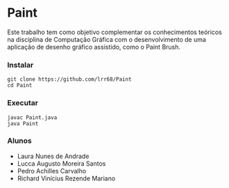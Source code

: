 # Paint
Este  trabalho  tem  como  objetivo  complementar  os  conhecimentos  teóricos  na  disciplina  de Computação Gráfica com o desenvolvimento de uma aplicação de desenho gráfico assistido, como o Paint Brush.

### Instalar
```
git clone https://github.com/lrr68/Paint
cd Paint
```

### Executar
```
javac Paint.java
java Paint
```

### Alunos
 - Laura Nunes de Andrade
 - Lucca Augusto Moreira Santos
 - Pedro Achilles Carvalho
 - Richard Vinícius Rezende Mariano